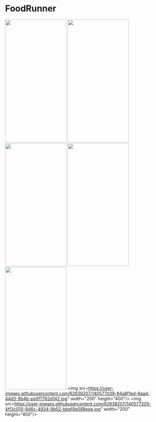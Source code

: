 # FoodRunner

<img src="https://user-images.githubusercontent.com/62838207/114208756-781b1500-997b-11eb-955d-037a27c6494b.jpg" width="200" height="400"/>     <img src="https://user-images.githubusercontent.com/62838207/114207246-ccbd9080-9979-11eb-9f4a-c076bab8b5c2.jpg" width="200" height="400"/>    <img src="https://user-images.githubusercontent.com/62838207/114206919-751f2500-9979-11eb-943a-d272313a8dc6.jpg" width="200" height="400"/>
<img src="https://user-images.githubusercontent.com/62838207/140576686-dbef29af-ac99-487f-b070-72789ca9531b.jpg"  width="200" height="400"/>
<img src="https://user-images.githubusercontent.com/62838207/140576936-c4db24df-5458-4b24-9dca-176e0398c579.jpg" width="200" height="400"/>
<img src=https://user-images.githubusercontent.com/62838207/140577039-84a8f1ed-6aad-44d3-8b4b-ee0f7762d142.jpg" width="200" height="400"/>
<img src=https://user-images.githubusercontent.com/62838207/140577205-4ff3c010-846c-4934-9b52-bbef8e088eee.jpg" width="200" height="400"/>



